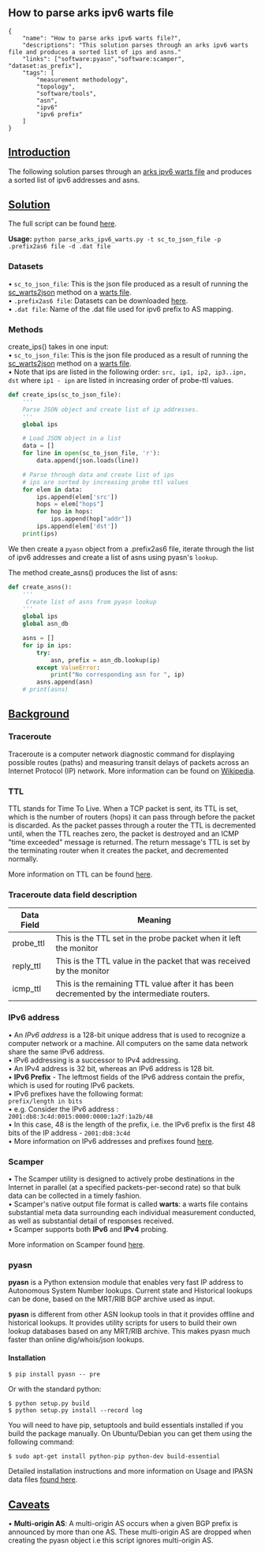 
## How to parse arks ipv6 warts file ##
~~~
{
    "name": "How to parse arks ipv6 warts file?",
    "descriptions": "This solution parses through an arks ipv6 warts file and produces a sorted list of ips and asns."
    "links": ["software:pyasn","software:scamper", "dataset:as_prefix"],
    "tags": [
        "measurement methodology",
        "topology",
        "software/tools",
        "asn",
        "ipv6"
        "ipv6 prefix"
    ]
}
~~~


## <ins> Introduction </ins> ##

The following solution parses through an [arks ipv6 warts file]( http://data.caida.org/datasets/topology/ark/ipv6/probe-data/. ) and produces a sorted list of ipv6 addresses and asns. 


## <ins> Solution </ins> ## 

The full script can be found [here]( https://github.com/CAIDA/catalog-data/blob/how_to_parse_arks_ipv6_warts_file/sources/solution/how_to_parse_arks_ipv6_warts_file/parse_arks_ipv6_warts.py ).

**Usage:** `python parse_arks_ipv6_warts.py -t sc_to_json_file -p .prefix2as6 file -d .dat file`

### Datasets ###
• `sc_to_json_file`: This is the json file produced as a result of running the [sc_warts2json](https://www.caida.org/tools/measurement/scamper/man/sc_warts2json.1.pdf) method on a [warts file]( http://data.caida.org/datasets/topology/ark/ipv6/probe-data/ ). \
• `.prefix2as6 file`: Datasets can be downloaded [here]( http://data.caida.org/datasets/routing/routeviews6-prefix2as/
 ). \
• `.dat file`: Name of the .dat file used for ipv6 prefix to AS mapping. 

### Methods ### 
create_ips() takes in one input: \
• `sc_to_json_file`: This is the json file produced as a result of running the [sc_warts2json](https://www.caida.org/tools/measurement/scamper/man/sc_warts2json.1.pdf) method on a [warts file]( http://data.caida.org/datasets/topology/ark/ipv6/probe-data/ ). \
• Note that ips are listed in the following order: `src, ip1, ip2, ip3..ipn, dst` 
where `ip1 - ipn` are listed in increasing order of probe-ttl values. 

~~~python
def create_ips(sc_to_json_file):
    '''
    Parse JSON object and create list of ip addresses. 
    '''
    global ips

    # Load JSON object in a list 
    data = []
    for line in open(sc_to_json_file, 'r'):
        data.append(json.loads(line)) 

    # Parse through data and create list of ips
    # ips are sorted by increasing probe ttl values 
    for elem in data:
        ips.append(elem['src'])
        hops = elem["hops"]
        for hop in hops:
            ips.append(hop["addr"])
        ips.append(elem['dst'])
    print(ips)
~~~
    
We then create a `pyasn` object from a .prefix2as6 file, iterate through the list of ipv6 addresses and create a list of asns using pyasn's `lookup`.  

The method create_asns() produces the list of asns:
~~~python
def create_asns():
    '''
     Create list of asns from pyasn lookup
    '''
    global ips
    global asn_db 

    asns = []
    for ip in ips:
        try:
            asn, prefix = asn_db.lookup(ip)
        except ValueError:
            print("No corresponding asn for ", ip)
        asns.append(asn)
    # print(asns)

~~~

## <ins> Background </ins> ## 

### Traceroute ###
Traceroute is a computer network diagnostic command for displaying possible routes (paths) and measuring transit delays of packets across an Internet Protocol (IP) network.
More information can be found on [Wikipedia](https://en.wikipedia.org/wiki/Traceroute). 

### TTL ### 
TTL stands for Time To Live. When a TCP packet is sent, its TTL is set, which is the number of routers (hops) it can pass through before the packet is discarded. As the packet passes through a router the TTL is decremented until, when the TTL reaches zero, the packet is destroyed and an ICMP "time exceeded" message is returned. The return message's TTL is set by the terminating router when it creates the packet, and decremented normally.

More information on TTL can be found [here]( http://users.cs.cf.ac.uk/Dave.Marshall/Internet/node77.html ). 


### Traceroute data field description ###

| Data Field       |   Meaning                                                                                        |
| -------------    | -----------------------------------------------------------------------------------------------  |
| probe_ttl        | This is the TTL set in the probe packet when it left the monitor                                 |
| reply_ttl        | This is the TTL value in the packet that was received by the monitor                             |                                          | icmp_ttl         | This is the remaining TTL value after it has been decremented by the intermediate routers.       |
|  icmp_ttl        | This is the remaining TTL value after it has been decremented by the intermediate routers.       | 


### IPv6 address ###
• An *IPv6 address* is a 128-bit unique address that is used to recognize a computer network or a machine. All computers on the same data network share the same IPv6 address.\
• IPv6 addressing is a successor to IPv4 addressing. \
• An IPv4 address is 32 bit, whereas an IPv6 address is 128 bit. \
• **IPv6 Prefix** - The leftmost fields of the IPv6 address contain the prefix, which is used for routing IPv6 packets. \
• IPv6 prefixes have the following format:\
`prefix/length in bits` \
• e.g. Consider the IPv6 address : `2001:db8:3c4d:0015:0000:0000:1a2f:1a2b/48` \
• In this case, 48 is the length of the prefix, i.e. the IPv6 prefix is the first 48 bits of the IP address - `2001:db8:3c4d` \
• More information on IPv6 addresses and prefixes found [here]( https://docs.oracle.com/cd/E19253-01/816-4554/6maoq01nv/index.html ).


### Scamper ###

• The Scamper utility is designed to actively probe destinations in the Internet in parallel (at a specified packets-per-second rate) so that bulk data can be collected in a timely fashion.\
• Scamper's native output file format is called **warts**: a warts file contains substantial meta data surrounding each individual measurement conducted, as well as substantial detail of responses received. \
• Scamper supports both **IPv6** and **IPv4** probing. 

More information on Scamper found [here]( https://www.caida.org/tools/measurement/scamper/
 ).

### pyasn ###
**pyasn** is a Python extension module that enables very fast IP address to Autonomous System Number lookups. Current state and Historical lookups can be done, based on the MRT/RIB BGP archive used as input. 

**pyasn** is different from other ASN lookup tools in that it provides offline and historical lookups. It provides utility scripts for users to build their own lookup databases based on any MRT/RIB archive. This makes pyasn much faster than online dig/whois/json lookups.

#### Installation ####
~~~
$ pip install pyasn -- pre
~~~
Or with the standard python:
~~~
$ python setup.py build
$ python setup.py install --record log
~~~
You will need to have pip, setuptools and build essentials installed if you build the package manually. On Ubuntu/Debian you can get them using the following command:

~~~
$ sudo apt-get install python-pip python-dev build-essential
~~~
Detailed installation instructions and more information on Usage and IPASN data files [found here]( https://github.com/hadiasghari/pyasn ).



## <ins> Caveats </ins> ##
• **Multi-origin AS**: A multi-origin AS occurs when a given BGP prefix is announced by more than one AS. These multi-origin AS are dropped when creating the pyasn object i.e this script ignores multi-origin AS. 
 

